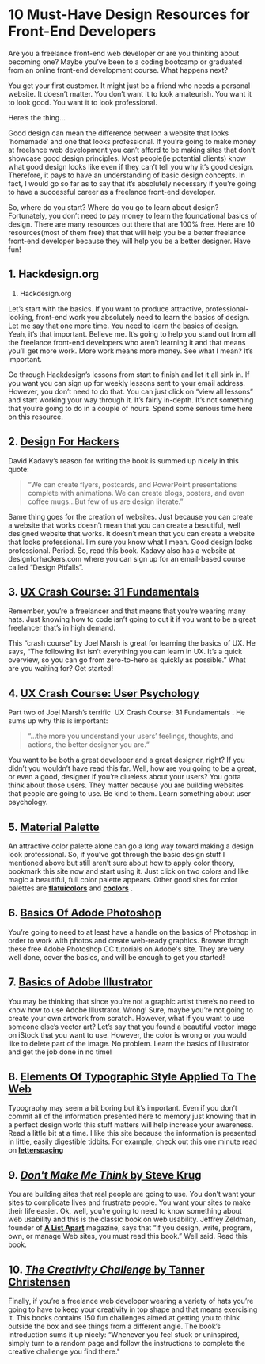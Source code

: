 # 10 Must-Have Design Resources for Front-End Developers

Are you a freelance front-end web developer or are you thinking about becoming
one? Maybe you’ve been to a coding bootcamp or graduated from an online
front-end development course. What happens next?

You get your first customer. It might just be a friend who needs a personal website.
It doesn’t matter. You don’t want it to look amateurish. You want it to look good. You
want it to look professional.

Here’s the thing…

Good design can mean the difference between a website that looks ‘homemade’
and one that looks professional. If you’re going to make money at freelance web
development you can’t afford to be making sites that don’t showcase good design
principles.  Most people(ie potential clients) know what good design looks like even
if they can’t tell you why it’s good design. Therefore, it pays to have an
understanding of basic design concepts. In fact, I would go so far as to say that it’s
absolutely necessary if you’re going to have a successful career as a freelance
front-end developer.

So, where do you start? Where do you go to learn about design?  Fortunately, you
don’t need to pay money to learn the foundational basics of design. There are many
resources out there that are 100% free. Here are 10 resources(most of them free)
that that will help you be a better freelance front-end developer because they will
help you be a better designer. Have fun!

## 1. Hackdesign.org

1. Hackdesign.org

Let’s start with the basics. If you want to produce attractive, professional-looking,
front-end work you absolutely need to learn the basics of design. Let me say that
one more time. You need to learn the basics of design. Yeah, it’s that important.
Believe me. It’s going to help you stand out from all the freelance front-end
developers who aren’t learning it and that means you’ll get more work.  More work
means more money. See what I mean? It’s important.

Go through Hackdesign’s lessons from start to finish and let it all sink in. If you want
you can sign up for weekly lessons sent to your email address. However, you don’t
need to do that. You can just click on “view all lessons” and start working your way
through it. It’s fairly in-depth. It’s not something that you’re going to do in a couple of
hours. Spend some serious time here on this resource.

## 2. [Design For Hackers](http://designforhackers.com)

David Kadavy’s reason for writing the book is summed up nicely in this quote:

>“We can create flyers, postcards, and PowerPoint presentations complete with
animations. We can create blogs, posters, and even coffee mugs...But few of us are
design literate.”

Same thing goes for the creation of websites. Just because you can create a
website that works doesn’t mean that you can create a beautiful, well designed
website that works. It doesn’t mean that you can create a website that looks
professional. I’m sure you know what I mean. Good design looks professional.
Period. So, read this book. Kadavy also has a website at ​ designforhackers.com
where you can sign up for an email-based course called “Design Pitfalls”.  

## 3. [UX Crash Course: 31 Fundamentals](http://thehipperelement.com/post/75476711614/ux-crash-course-31-fundamentals)

Remember, you’re a freelancer and that means that you’re wearing many hats. Just
knowing how to code isn’t going to cut it if you want to be a great freelancer that’s in
high demand.

This “crash course” by Joel Marsh is great for learning the basics of UX. He says,
“The following list isn’t everything you can learn in UX. It’s a quick overview, so you
can go from zero-to-hero as quickly as possible.” What are you waiting for? Get
started!

## 4. [UX Crash Course: User Psychology](http://thehipperelement.com/post/87574750438/ux-crash-course-user-psychology)

Part two of Joel Marsh’s terrific ​ UX Crash Course: 31 Fundamentals​ . He sums up
why this is important:

>“...the more you understand your users’ feelings, thoughts, and actions, the better
designer you are.“

You want to be both a great developer and a great designer, right? If you didn’t you
wouldn’t have read this far. Well, how are you going to be a great, or even a good,
designer if you’re clueless about your users? You gotta think about those users.
They matter because you are building websites that people are going to use. Be
kind to them. Learn something about user psychology.
 
## 5. [Material Palette](https://www.materialpalette.com/)

An attractive color palette alone can go a long way toward making a design look
professional. So, if you’ve got through the basic design stuff I mentioned above but
still aren’t sure about how to apply color theory, bookmark this site now and start
using it. Just click on two colors and like magic a beautiful, full color palette appears.
Other good sites for color palettes are [**flatuicolors**](http://www.flatuicolors.com)  and [**coolors**](http://www.coolors.co) . 
 
## 6. [Basics Of Adode Photoshop](https://helpx.adobe.com/photoshop/tutorials.html)

You’re going to need to at least have a handle on the basics of Photoshop in order
to work with photos and create web-ready graphics. Browse throgh these free Adobe
Photoshop CC tutorials on Adobe's site. They are very well done, cover the basics, and will be enough to get you
started!

## 7. [Basics of Adobe Illustrator](https://helpx.adobe.com/illustrator/tutorials.html)

You may be thinking that since you’re not a graphic artist there’s no need to know
how to use Adobe Illustrator. Wrong!  Sure, maybe you’re not going to create your
own artwork from scratch. However, what if you want to use someone else’s vector
art? Let’s say that you found a beautiful vector image on iStock that you want to use.
However, the color is wrong or you would like to delete part of the image. No
problem. Learn the basics of Illustrator and get the job done in no time!

## 8. [Elements Of Typographic Style Applied To The Web](http://webtypography.net)

Typography may seem a bit boring but it’s important. Even if you don’t commit all of
the information presented here to memory just knowing that in a perfect design
world this stuff matters will help increase your awareness.  Read a little bit at a time.
I like this site because the information is presented in little, easily digestible tidbits.
For example, check out this one minute read on [**letterspacing**](http://webtypography.net/2.1.7)

## 9. [*Don't Make Me Think* by Steve Krug](http://www.amazon.com/Dont-Make-Me-Think-Usability/dp/0321344758)

You are building sites that real people are going to use. You don’t want your sites to
complicate lives and frustrate people. You want your sites to make their life easier.
Ok, well, you’re going to need to know something about web usability and this is the
classic book on web usability. Jeffrey Zeldman, founder of [**A List Apart**](http://alistapart.com/)  magazine,
says that “if you design, write, program, own, or manage Web sites, you must read
this book.” Well said.  Read this book.

## 10. [*The Creativity Challenge* by Tanner Christensen](http://www.amazon.com/Creativity-Challenge-Experiment-Innovate-Inspire/dp/1440588333)

Finally, if you’re a freelance web developer wearing a variety of hats you’re going to
have to keep your creativity in top shape and that means exercising it. This books
contains 150 fun challenges aimed at getting you to think outside the box and see
things from a different angle. The book’s introduction sums it up nicely: “Whenever
you feel stuck or uninspired, simply turn to a random page and follow the
instructions to complete the creative challenge you find there."

